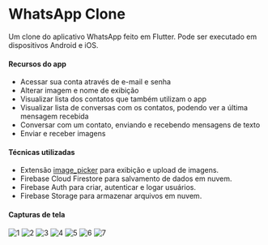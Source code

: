 # WhatsApp Clone

Um clone do aplicativo WhatsApp feito em Flutter. Pode ser executado em dispositivos Android e iOS.



#### Recursos do app

- Acessar sua conta através de e-mail e senha
- Alterar imagem e nome de exibição
- Visualizar lista dos contatos que também utilizam o app
- Visualizar lista de conversas com os contatos, podendo ver a última mensagem recebida
- Conversar com um contato, enviando e recebendo mensagens de texto
- Enviar e receber imagens



#### Técnicas utilizadas

- Extensão [image_picker](https://pub.dev/packages/image_picker) para exibição e upload de imagens.
- Firebase Cloud Firestore para salvamento de dados em nuvem.
- Firebase Auth para criar, autenticar e logar usuários.
- Firebase Storage para armazenar arquivos em nuvem.



#### Capturas de tela

![1](screenshots/1.png) ![2](screenshots/2.png) ![3](screenshots/3.png) ![4](screenshots/4.png) ![5](screenshots/5.png) ![6](screenshots/6.png) ![7](screenshots/7.png)

